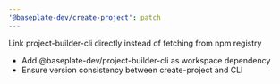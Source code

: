 ```yaml
---
'@baseplate-dev/create-project': patch
---
```


Link project-builder-cli directly instead of fetching from npm registry

- Add @baseplate-dev/project-builder-cli as workspace dependency
- Ensure version consistency between create-project and CLI
